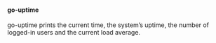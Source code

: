#### go-uptime

go-uptime prints the current time, the system’s uptime, the number of logged-in users and the current load average.

